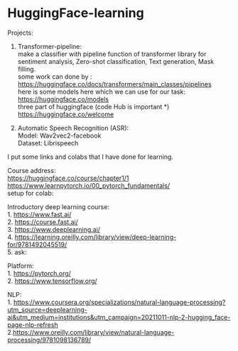 # HuggingFace-learning

Projects:</br>
1.  Transformer-pipeline:</br>
    make a classifier with pipeline function of transformer library for sentiment analysis, Zero-shot classification, Text generation, Mask filling. </br>
    some work can done by :</br>
        https://huggingface.co/docs/transformers/main_classes/pipelines</br>
    here is some models here which we can use for our task:</br>
        https://huggingface.co/models</br>
    three part of huggingface (code Hub is important *)</br>
        https://huggingface.co/welcome</br>
        
2.  Automatic Speech Recognition (ASR):</br>
        Model: Wav2vec2-facebook</br>
        Dataset: Librispeech</br>
    
I put some links and colabs that I have done for learning.</br>

Course address:</br>
    https://huggingface.co/course/chapter1/1</br>
    https://www.learnpytorch.io/00_pytorch_fundamentals/</br>
    setup for colab: 
    

Introductory deep learning course: </br>
    1. https://www.fast.ai/</br>
    2. https://course.fast.ai/</br>
    3. https://www.deeplearning.ai/</br>
    4. https://learning.oreilly.com/library/view/deep-learning-for/9781492045519/</br>
    5. ask:
          
    
Platform:</br>
    1. https://pytorch.org/</br>
    2. https://www.tensorflow.org/</br>
    
    
NLP:</br>
    1. https://www.coursera.org/specializations/natural-language-processing?utm_source=deeplearning-ai&utm_medium=institutions&utm_campaign=20211011-nlp-2-hugging_face-page-nlp-refresh </br>
    2.https://www.oreilly.com/library/view/natural-language-processing/9781098136789/</br>

